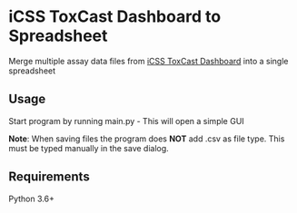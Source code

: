 # iCSS ToxCast Dashboard to Spreadsheet
Merge multiple assay data files from [iCSS ToxCast Dashboard](https://actor.epa.gov/dashboard/) into a single spreadsheet

## Usage
Start program by running main.py - This will open a simple GUI

**Note**: When saving files the program does **NOT** add .csv as file type. This must be typed manually in the save dialog.

## Requirements
Python 3.6+
